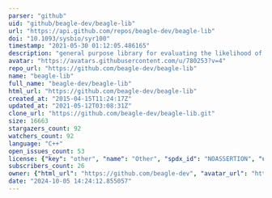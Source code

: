 ```yaml
---
parser: "github"
uid: "github/beagle-dev/beagle-lib"
url: "https://api.github.com/repos/beagle-dev/beagle-lib"
doi: "10.1093/sysbio/syr100"
timestamp: "2021-05-30 01:12:05.486165"
description: "general purpose library for evaluating the likelihood of sequence evolution on trees"
avatar: "https://avatars.githubusercontent.com/u/780253?v=4"
repo_url: "https://github.com/beagle-dev/beagle-lib"
name: "beagle-lib"
full_name: "beagle-dev/beagle-lib"
html_url: "https://github.com/beagle-dev/beagle-lib"
created_at: "2015-04-15T11:24:17Z"
updated_at: "2021-05-12T03:08:31Z"
clone_url: "https://github.com/beagle-dev/beagle-lib.git"
size: 16663
stargazers_count: 92
watchers_count: 92
language: "C++"
open_issues_count: 53
license: {"key": "other", "name": "Other", "spdx_id": "NOASSERTION", "url": null, "node_id": "MDc6TGljZW5zZTA="}
subscribers_count: 26
owner: {"html_url": "https://github.com/beagle-dev", "avatar_url": "https://avatars.githubusercontent.com/u/780253?v=4", "login": "beagle-dev", "type": "Organization"}
date: "2024-10-05 14:24:12.855057"
---
```

